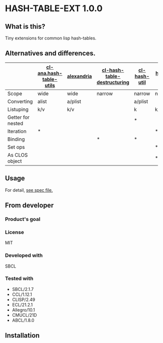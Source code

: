 # HASH-TABLE-EXT 1.0.0
## What is this?
Tiny extensions for common lisp hash-tables.

## Alternatives and differences.

|     |[cl-ana.hash-table-utils]| [alexandria] | [cl-hash-table-destructuring] | [cl-hash-util] | [hash-set] | hash-table-ext |
| ---               | ---   | ---     | ---    | ---     | ---    | ---    |
| Scope             | wide  | wide    | narrow | narrow  | narrow | narrow |
| Converting        | alist | a/plist |        | a/plist |        |        |
| Listuping         | k/v   | k/v     |        | k       | k/v    |        |
| Getter for nested |       |         |        | \*      |        |        |
| Iteration         | \*    |         |        |         | \*     | \*     |
| Binding           |       |         | \*     | \*      |        | \*     |
| Set ops           |       |         |        |         | \*     | \*     |
| As CLOS object    |       |         |        |         | \*     |        |

[cl-ana.hash-table-utils]: https://github.com/ghollisjr/cl-ana/tree/master/hash-table-utils
[alexandria]: https://gitlab.common-lisp.net/alexandria/alexandria
[cl-hash-table-destructuring]: https://github.com/rplacaman/cl-hash-table-destructuring
[cl-hash-util]: https://github.com/orthecreedence/cl-hash-util
[hash-set]: https://github.com/samebchase/hash-set/

## Usage
For detail, [see spec file.](spec/hash-table-ext.lisp)

## From developer

### Product's goal

### License
MIT

### Developed with
SBCL

### Tested with
* SBCL/2.1.7
* CCL/1.12.1
* CLISP/2.49
* ECL/21.2.1
* Allegro/10.1
* CMUCL/21D
* ABCL/1.8.0

## Installation

